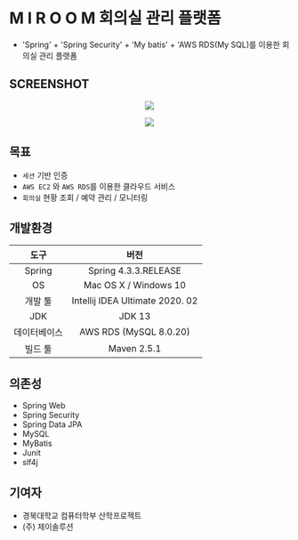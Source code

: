 # M I R O O M 회의실 관리 플랫폼
- 'Spring' + 'Spring Security' + 'My batis' + 'AWS RDS(My SQL)를 이용한 회의실 관리 플랫폼 
## SCREENSHOT
<p align="center"><img src="https://user-images.githubusercontent.com/45276804/95453634-2bdc2180-09a6-11eb-9442-2956f85df02d.png"></p>
<p align="center"><img src="https://user-images.githubusercontent.com/45276804/95453775-6cd43600-09a6-11eb-8239-29b3007e34a7.png"></p>

## 목표
- `세션` 기반 인증
- `AWS EC2` 와 `AWS RDS`를 이용한 클라우드 서비스
- `회의실` 현황 조회 / 예약 관리 / 모니터링 

## 개발환경

|     도구     |              버전               |
| :----------: | :-----------------------------: |
|    Spring    |    Spring 4.3.3.RELEASE    |
|      OS      |            Mac OS X / Windows 10             |
|   개발 툴    | Intellij IDEA Ultimate 2020. 02 |
|     JDK      |             JDK 13              |
| 데이터베이스 |               AWS RDS (MySQL 8.0.20)                |
|   빌드 툴    |          Maven 2.5.1           |

## 의존성

- Spring Web
- Spring Security
- Spring Data JPA
- MySQL
- MyBatis
- Junit
- slf4j

## 기여자
- 경북대학교 컴퓨터학부 산학프로젝트
- (주) 제이솔루션
